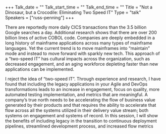 +++
Talk_date = ""
Talk_start_time = ""
Talk_end_time = ""
Title = "Not a Dinosaur, but a Crocodile: Eliminating Two Speed IT"
Type = "talk"
Speakers = ["russ-penning"]
+++

There are reportedly more daily CICS transactions than the 3.5 billion Google searches a day. Additional research shows that there are over 200 billion lines of active COBOL code. Companies are deeply embedded in a long history of mainframe applications across many types of mainframe languages. Yet the current trend is to move mainframes into “maintain” mode and instead to move forward with sparkly new tech. This approach of a “two-speed IT” has cultural impacts across the organization, such as decreased engagement, and an aging workforce depleting faster than new applications can be implemented.

I reject the idea of “two-speed IT”. Through experience and research, I have found that including the legacy applications in your Agile and DevOps transformations leads to an increase in engagement, focus on quality, more automated testing implementation, and metrics that are meaningful. A company’s true north needs to be accelerating the flow of business value generated by their products and that requires the ability to accelerate that flow across all the systems utilized in their delivery value stream; both systems on engagement and systems of record. In this session, I will show the benefits of including legacy in the transition to continuous deployment pipelines, streamlined development process, and increased flow metrics
